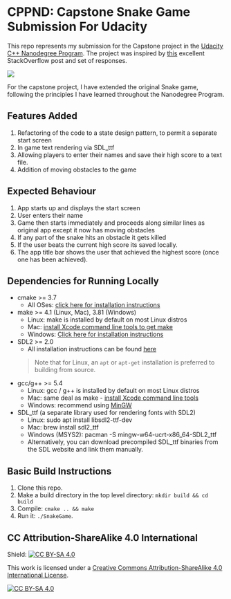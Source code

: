# CPPND: Capstone Snake Game Submission For Udacity

This repo represents my submission for the Capstone project in the [Udacity C++ Nanodegree Program](https://www.udacity.com/course/c-plus-plus-nanodegree--nd213). The project was inspired by [this](https://codereview.stackexchange.com/questions/212296/snake-game-in-c-with-sdl) excellent StackOverflow post and set of responses.

<img src="snake_game.gif"/>

For the capstone project, I have extended the original Snake game, following the principles I have learned throughout the Nanodegree Program.

## Features Added
1. Refactoring of the code to a state design pattern, to permit a separate start screen
2. In game text rendering via SDL_ttf
3. Allowing players to enter their names and save their high score to a text file.
4. Addition of moving obstacles to the game

## Expected Behaviour
1. App starts up and displays the start screen
2. User enters their name
3. Game then starts immediately and proceeds along similar lines as original app except it now has moving obstacles
4. If any part of the snake hits an obstacle it gets killed
5. If the user beats the current high score its saved locally.
6. The app title bar shows the user that achieved the highest score (once one has been achieved).

## Dependencies for Running Locally
* cmake >= 3.7
  * All OSes: [click here for installation instructions](https://cmake.org/install/)
* make >= 4.1 (Linux, Mac), 3.81 (Windows)
  * Linux: make is installed by default on most Linux distros
  * Mac: [install Xcode command line tools to get make](https://developer.apple.com/xcode/features/)
  * Windows: [Click here for installation instructions](http://gnuwin32.sourceforge.net/packages/make.htm)
* SDL2 >= 2.0
  * All installation instructions can be found [here](https://wiki.libsdl.org/Installation)
  >Note that for Linux, an `apt` or `apt-get` installation is preferred to building from source. 
* gcc/g++ >= 5.4
  * Linux: gcc / g++ is installed by default on most Linux distros
  * Mac: same deal as make - [install Xcode command line tools](https://developer.apple.com/xcode/features/)
  * Windows: recommend using [MinGW](http://www.mingw.org/)
* SDL_ttf (a separate library used for rendering fonts with SDL2)
  * Linux: sudo apt install libsdl2-ttf-dev
  * Mac: brew install sdl2_ttf
  * Windows (MSYS2): pacman -S mingw-w64-ucrt-x86_64-SDL2_ttf
  * Alternatively, you can download precompiled SDL_ttf binaries from the SDL website and link them manually.

## Basic Build Instructions

1. Clone this repo.
2. Make a build directory in the top level directory: `mkdir build && cd build`
3. Compile: `cmake .. && make`
4. Run it: `./SnakeGame`.


## CC Attribution-ShareAlike 4.0 International


Shield: [![CC BY-SA 4.0][cc-by-sa-shield]][cc-by-sa]

This work is licensed under a
[Creative Commons Attribution-ShareAlike 4.0 International License][cc-by-sa].

[![CC BY-SA 4.0][cc-by-sa-image]][cc-by-sa]

[cc-by-sa]: http://creativecommons.org/licenses/by-sa/4.0/
[cc-by-sa-image]: https://licensebuttons.net/l/by-sa/4.0/88x31.png
[cc-by-sa-shield]: https://img.shields.io/badge/License-CC%20BY--SA%204.0-lightgrey.svg
